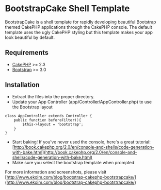 # BootstrapCake Shell Template

BootstrapCake is a shell template for rapidly developing beautiful Bootstrap themed CakePHP applications through the CakePHP console. The default template uses the ugly CakePHP styling but this template makes your app look beautiful by default.

## Requirements

* [CakePHP](http://cakephp.org/) >= 2.3
* [Bootstrap](http://getbootstrap.com/) >= 3.0

## Installation

* Extract the files into the proper directory.
* Update your App Controller (app/Controller/AppController.php) to use the Bootstrap layout

```
class AppController extends Controller {
	public function beforeFilter(){
		$this->layout = 'bootstrap';
	}
}
```

* Start baking! If you've never used the console, here's a great tutorial: [http://book.cakephp.org/2.0/en/console-and-shells/code-generation-with-bake.html](http://book.cakephp.org/2.0/en/console-and-shells/code-generation-with-bake.html)
* Make sure you select the bootstrap template when prompted

For more information and screenshots, please visit [http://www.ekoim.com/blog/bootstrap-cakephp-bootstrapcake/](http://www.ekoim.com/blog/bootstrap-cakephp-bootstrapcake/)